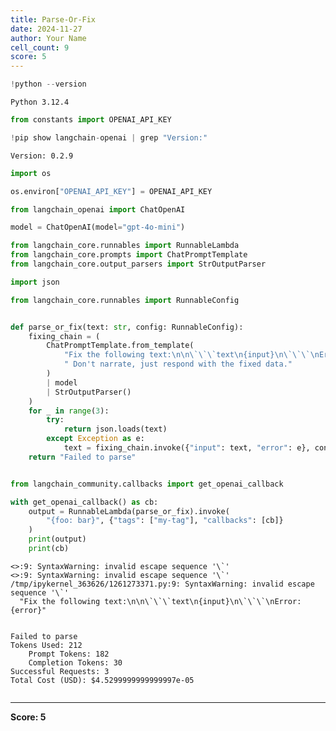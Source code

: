 ```yaml
---
title: Parse-Or-Fix
date: 2024-11-27
author: Your Name
cell_count: 9
score: 5
---
```


```python
!python --version
```

    Python 3.12.4



```python
from constants import OPENAI_API_KEY
```


```python
!pip show langchain-openai | grep "Version:"
```

    Version: 0.2.9



```python
import os
```


```python
os.environ["OPENAI_API_KEY"] = OPENAI_API_KEY
```


```python
from langchain_openai import ChatOpenAI

model = ChatOpenAI(model="gpt-4o-mini")
```


```python
from langchain_core.runnables import RunnableLambda
from langchain_core.prompts import ChatPromptTemplate
from langchain_core.output_parsers import StrOutputParser
```


```python
import json

from langchain_core.runnables import RunnableConfig


def parse_or_fix(text: str, config: RunnableConfig):
    fixing_chain = (
        ChatPromptTemplate.from_template(
            "Fix the following text:\n\n\`\`\`text\n{input}\n\`\`\`\nError: {error}"
            " Don't narrate, just respond with the fixed data."
        )
        | model
        | StrOutputParser()
    )
    for _ in range(3):
        try:
            return json.loads(text)
        except Exception as e:
            text = fixing_chain.invoke({"input": text, "error": e}, config)
    return "Failed to parse"


from langchain_community.callbacks import get_openai_callback

with get_openai_callback() as cb:
    output = RunnableLambda(parse_or_fix).invoke(
        "{foo: bar}", {"tags": ["my-tag"], "callbacks": [cb]}
    )
    print(output)
    print(cb)
```

    <>:9: SyntaxWarning: invalid escape sequence '\`'
    <>:9: SyntaxWarning: invalid escape sequence '\`'
    /tmp/ipykernel_363626/1261273371.py:9: SyntaxWarning: invalid escape sequence '\`'
      "Fix the following text:\n\n\`\`\`text\n{input}\n\`\`\`\nError: {error}"


    Failed to parse
    Tokens Used: 212
    	Prompt Tokens: 182
    	Completion Tokens: 30
    Successful Requests: 3
    Total Cost (USD): $4.5299999999999997e-05



```python

```


---
**Score: 5**